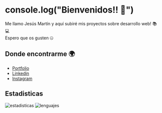 # console.log("Bienvenidos!! 👋")
Me llamo Jesús Martín y aquí subiré mis proyectos sobre desarrollo web! 📚💻\
Espero que os gusten 🤐
## Donde encontrarme 🌍
  - [Portfolio](https://jesusmarzor.com)
  - [Linkedin](https://linkedin.com/in/jesusmarzor)
  - [Instagram](https://instagram.com/jesusmarzor)
## Estadisticas
![estadisticas](https://github-readme-stats.vercel.app/api?username=jesusmarzor&show_icons=true)
![lenguajes](https://github-readme-stats.vercel.app/api/top-langs/?username=jesusmarzor&layout=compact)
<!--
**jesusmarzor/jesusmarzor** is a ✨ _special_ ✨ repository because its `README.md` (this file) appears on your GitHub profile.

Here are some ideas to get you started:

- 🔭 I’m currently working on ...
- 🌱 I’m currently learning ...
- 👯 I’m looking to collaborate on ...
- 🤔 I’m looking for help with ...
- 💬 Ask me about ...
- 📫 How to reach me: ...
- 😄 Pronouns: ...
- ⚡ Fun fact: ...
-->
